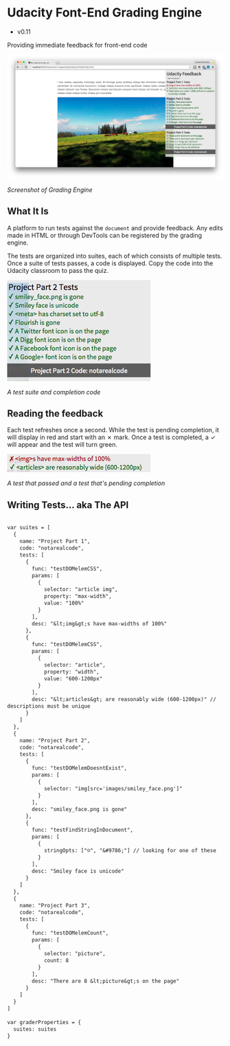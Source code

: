 # Udacity Font-End Grading Engine
 - v0.11

Providing immediate feedback for front-end code

![Screenshot of Grading Engine](images/overview.png)

*Screenshot of Grading Engine*

## What It Is ##

A platform to run tests against the `document` and provide feedback. Any edits made in HTML or through DevTools can be registered by the grading engine.

The tests are organized into suites, each of which consists of multiple tests. Once a suite of tests passes, a code is displayed. Copy the code into the Udacity classroom to pass the quiz.

![A test suite and completion code](images/suite_with_code.png)

*A test suite and completion code*

## Reading the feedback ##

Each test refreshes once a second. While the test is pending completion, it will display in red and start with an ✗ mark. Once a test is completed, a ✓ will appear and the test will turn green.

![A test that passed and a test that's pending completion](images/correct_and_incorrect.png)

*A test that passed and a test that's pending completion*

## Writing Tests... aka The API ##

<pre><script async type='text/javascript' src='udacity.github.io/frontend-grading-engine/ud-grading-engine-v0.1.js'></script></pre>


    var suites = [
      {
        name: "Project Part 1",
        code: "notarealcode",
        tests: [
          {
            func: "testDOMelemCSS",
            params: [
              {
                selector: "article img",
                property: "max-width",
                value: "100%"
              }
            ],
            desc: "&lt;img&gt;s have max-widths of 100%"
          },
          {
            func: "testDOMelemCSS",
            params: [
              {
                selector: "article",
                property: "width",
                value: "600-1200px"
              }
            ],
            desc: "&lt;articles&gt; are reasonably wide (600-1200px)" // descriptions must be unique
          }
        ]
      },
      {
        name: "Project Part 2",
        code: "notarealcode",
        tests: [
          {
            func: "testDOMelemDoesntExist",
            params: [
              {
                selector: "img[src='images/smiley_face.png']"
              }
            ],
            desc: "smiley_face.png is gone"
          },
          {
            func: "testFindStringInDocument",
            params: [
              {
                stringOpts: ["☺", "&#9786;"] // looking for one of these
              }
            ],
            desc: "Smiley face is unicode"
          }
        ]
      },
      {
        name: "Project Part 3",
        code: "notarealcode",
        tests: [
          {
            func: "testDOMelemCount",
            params: [
              {
                selector: "picture",
                count: 8
              }
            ],
            desc: "There are 8 &lt;picture&gt;s on the page"
          }
        ]
      }
    ]

    var graderProperties = {
      suites: suites
    }


